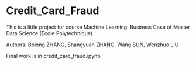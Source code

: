 # Credit_Card_Fraud

This is a little project for course Machine Learning: Business Case of Master Data Science (École Polytechnique)

Authors: Bolong ZHANG, Shangyuan ZHANG, Wang SUN, Wenzhuo LIU

Final work is in credit_card_fraud.ipynb

